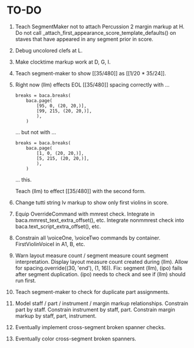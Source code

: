 TO-DO
=====

1.  Teach SegmentMaker not to attach Percussion 2 margin markup at H.
    Do not call _attach_first_appearance_score_template_defaults()
    on staves that have appeared in any segment prior in score.

2.  Debug uncolored clefs at L.

3.  Make clocktime markup work at D, G, I.

4.  Teach segment-maker to show [[35/480]] as [[1/20 * 35/24]].

5.  Right now (llm) effects EOL [[35/480]] spacing correctly with ...

        breaks = baca.breaks(
            baca.page(
                [95, 0, (20, 20,)],
                [99, 215, (20, 20,)],
                ),
            )

    ... but not with ...

        breaks = baca.breaks(
            baca.page(
                [1, 0, (20, 20,)],
                [5, 215, (20, 20,)],
                ),
            )

    ... this.

    Teach (llm) to effect [[35/480]] with the second form.

6.  Change tutti string lv markup to show only first violins in score.

7.  Equip OverrideCommand with mmrest check.
    Integrate in baca.mmrest_text_extra_offset(), etc.
    Integrate nonmmrest check into baca.text_script_extra_offset(), etc.

8.  Constrain all \voiceOne, \voiceTwo commands by container.
    FirstViolinVoiceI in A1, B, etc.

9.  Warn layout measure count / segment measure count segment interpretation.
    Display layout measure count created during (llm).
    Allow for spacing.override((30, 'end'), (1, 16)).
    Fix: segment (llm), (ipo) fails after segment duplication.
    (ipo) needs to check and see if (llm) should run first.

10. Teach segment-maker to check for duplicate part assignments.

11. Model staff / part / instrument / margin markup relationships.
    Constrain part by staff.
    Constrain instrument by staff, part.
    Constrain margin markup by staff, part, instrument.

12. Eventually implement cross-segment broken spanner checks.

13. Eventually color cross-segment broken spanners.
